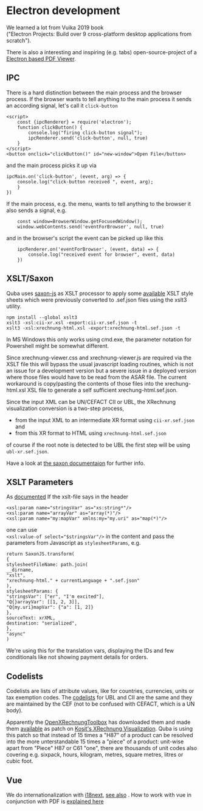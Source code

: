 Electron development
=============


We learned a lot from Vuika 2019 book  
("Electron Projects: Build over 9 cross-platform desktop applications from scratch").

There is also a interesting and inspiring (e.g. tabs) open-source-project of a
[Electron based PDF Viewer](https://github.com/sagargurtu/lector).

IPC
-------------
There is a hard distinction between the main process and the browser process.
If the browser wants to tell anything to the main process it
sends an according signal, let's call it `click-button`

```
<script>
    const {ipcRenderer} = require('electron');
    function clickButton() {
        console.log("firing click-button signal");
        ipcRenderer.send('click-button', null, true)
    }
</script>
<button onclick="clickButton()" id="new-window">Open File</button>
```

and the main process picks it up via
```
ipcMain.on('click-button', (event, arg) => {
    console.log("click-button received ", event, arg);
    }
})
```
If the main process, e.g. the menu, wants to tell anything to the browser it also 
sends a signal, e.g.
```
    const window=BrowserWindow.getFocusedWindow();
    window.webContents.send('eventForBrowser', null, true)
```
and in the browser's script the event can be picked up like this
```
    ipcRenderer.on('eventForBrowser', (event, data) => {
        console.log("received event for browser", event, data)
    })
```

XSLT/Saxon
-------------
Quba uses [saxon-js](https://www.saxonica.com/saxon-js/) as XSLT processor to apply
some [available](https://github.com/itplr-kosit/xrechnung-visualization) XSLT style sheets which were previously
converted to .sef.json files using the xslt3 utility.

```
npm install --global xslt3
xslt3 -xsl:cii-xr.xsl -export:cii-xr.sef.json -t
xslt3 -xsl:xrechnung-html.xsl -export:xrechnung-html.sef.json -t
```
In MS Windows this only works using cmd.exe, the parameter notation for Powershell might be somewhat different. 

Since xrechnung-viewer.css and xrechnung-viewer.js are required via the XSLT file
this will bypass the usual javascript loading routines, which is not an issue
for a development version but a severe issue in a deployed version where those
files would have to be read from the ASAR file.
The current workaround is copy/pasting the contents of those files into the
xrechung-html.xsl XSL file to generate a self sufficient xrechung-html.sef.json.


Since the input XML can be UN/CEFACT CII or UBL, the XRechnung visualization
conversion is a two-step process,
* from the input XML to an intermediate XR format using `cii-xr.sef.json` and
* from this XR format to HTML using `xrechnung-html.sef.json`

of course if the root note is detected to be UBL
the first step will be using `ubl-xr.sef.json`.

Have a look at
[the saxon documentaion](https://www.saxonica.com/saxon-js/documentation/index.html) for further info.

XSLT Parameters
-------------

As [documented](https://www.saxonica.com/saxon-js/documentation2/index.html#!api/transform/parameters) If the xslt-file says in the header
```
<xsl:param name="stringsVar" as="xs:string*"/>
<xsl:param name="arrayVar" as="array(*)"/>
<xsl:param name="my:mapVar" xmlns:my="my.uri" as="map(*)"/>
```
one can use  
`<xsl:value-of select="$stringsVar"/>`
in the content and pass the parameters from Javascript as 
`stylesheetParams`, e.g.

```
return SaxonJS.transform(
{
stylesheetFileName: path.join(
__dirname,
"xslt",
"xrechnung-html." + currentLanguage + ".sef.json"
),
stylesheetParams: {
"stringsVar": ["er", "I'm excited"],
"Q{}arrayVar": [[1, 2, 3]],
"Q{my.uri}mapVar": {"a": [1, 2]}
},
sourceText: xrXML,
destination: "serialized",
},
"async"
)
```

We're using this for the translation vars, displaying the IDs and 
few conditionals like not showing payment details for orders. 


Codelists
-------------


Codelists are lists of attribute values, like for countries, currencies, units or tax exemption codes.
The [codelists](https://ec.europa.eu/cefdigital/wiki/display/CEFDIGITAL/Registry+of+supporting+artefacts+to+implement+EN16931) 
for UBL and CII are the same and they are maintained by the CEF (not to be confused with CEFACT, which is a UN body).

Apparently the [OpenXRechnungToolbox](https://github.com/jcthiele/OpenXRechnungToolbox) has downloaded them 
and made them [available](https://github.com/jcthiele/xrechnung-visualization-codelist-resolve/) 
as patch on [Kosit's XRechnung Visualization](https://github.com/itplr-kosit/xrechnung-visualization).
Quba is using this patch so that instead of 15 times a "H87" of a product can be resolved into the more unterstandable
15 times a "piece" of a product: unit-wise apart from "Piece" H87 or C61 "one", there are thousands of unit codes also covering 
e.g. sixpack, hours, kilogram, metres, square metres, litres or cubic foot.



Vue
-------------

We do internationalization with [i18next](https://www.i18next.com/overview/api), [see also](https://www.smashingmagazine.com/2020/06/internationalization-vue-i18n/) .
How to work with vue in conjunction with PDF is [explained here](https://pdfjs.express/blog/how-build-pdf-viewer-vuejs-pdfjs) 

